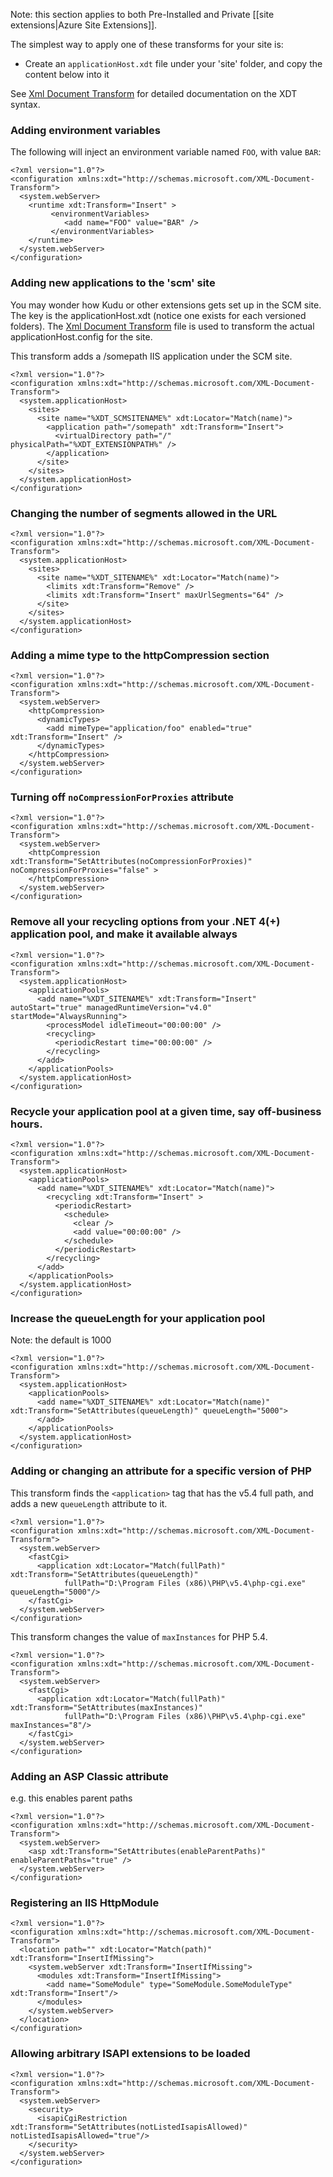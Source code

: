 Note: this section applies to both Pre-Installed and Private [[site extensions|Azure Site Extensions]].

The simplest way to apply one of these transforms for your site is:

- Create an `applicationHost.xdt` file under your 'site' folder, and copy the content below into it

See [Xml Document Transform](http://msdn.microsoft.com/en-us/library/dd465326.aspx) for detailed documentation on the XDT syntax.

### Adding environment variables

The following will inject an environment variable named `FOO`, with value `BAR`:

    <?xml version="1.0"?> 
    <configuration xmlns:xdt="http://schemas.microsoft.com/XML-Document-Transform"> 
      <system.webServer> 
        <runtime xdt:Transform="Insert" >
             <environmentVariables>
                <add name="FOO" value="BAR" />    
             </environmentVariables>
        </runtime> 
      </system.webServer> 
    </configuration> 



### Adding new applications to the 'scm' site

You may wonder how Kudu or other extensions gets set up in the SCM site. The key is the applicationHost.xdt (notice one exists for each versioned folders). The [Xml Document Transform](http://msdn.microsoft.com/en-us/library/dd465326.aspx) file is used to transform the actual applicationHost.config for the site. 

This transform adds a /somepath IIS application under the SCM site.

    <?xml version="1.0"?>
    <configuration xmlns:xdt="http://schemas.microsoft.com/XML-Document-Transform">
      <system.applicationHost>
        <sites>
          <site name="%XDT_SCMSITENAME%" xdt:Locator="Match(name)">
            <application path="/somepath" xdt:Transform="Insert">
              <virtualDirectory path="/" physicalPath="%XDT_EXTENSIONPATH%" />
            </application>
          </site>
        </sites>
      </system.applicationHost>
    </configuration>


### Changing the number of segments allowed in the URL

    <?xml version="1.0"?>
    <configuration xmlns:xdt="http://schemas.microsoft.com/XML-Document-Transform">
      <system.applicationHost>
        <sites>
          <site name="%XDT_SITENAME%" xdt:Locator="Match(name)">
            <limits xdt:Transform="Remove" />
            <limits xdt:Transform="Insert" maxUrlSegments="64" />
          </site>
        </sites>
      </system.applicationHost>
    </configuration>


### Adding a mime type to the httpCompression section

    <?xml version="1.0"?>
    <configuration xmlns:xdt="http://schemas.microsoft.com/XML-Document-Transform">
      <system.webServer>
        <httpCompression>
          <dynamicTypes>
            <add mimeType="application/foo" enabled="true" xdt:Transform="Insert" />
          </dynamicTypes>
        </httpCompression>
      </system.webServer>
    </configuration>


### Turning off `noCompressionForProxies` attribute

	<?xml version="1.0"?>
	<configuration xmlns:xdt="http://schemas.microsoft.com/XML-Document-Transform">
	  <system.webServer>
	    <httpCompression xdt:Transform="SetAttributes(noCompressionForProxies)" noCompressionForProxies="false" >
	    </httpCompression>
	  </system.webServer>
	</configuration>


### Remove all your recycling options from your .NET 4(+) application pool, and make it available always

    <?xml version="1.0"?>
    <configuration xmlns:xdt="http://schemas.microsoft.com/XML-Document-Transform">
      <system.applicationHost>
        <applicationPools>
          <add name="%XDT_SITENAME%" xdt:Transform="Insert" autoStart="true" managedRuntimeVersion="v4.0" startMode="AlwaysRunning">
            <processModel idleTimeout="00:00:00" />
            <recycling>
              <periodicRestart time="00:00:00" />
            </recycling>
          </add>
        </applicationPools>
      </system.applicationHost>
    </configuration>
        

### Recycle your application pool at a given time, say off-business hours.

    <?xml version="1.0"?>
    <configuration xmlns:xdt="http://schemas.microsoft.com/XML-Document-Transform">
      <system.applicationHost>
        <applicationPools>
          <add name="%XDT_SITENAME%" xdt:Locator="Match(name)">
            <recycling xdt:Transform="Insert" >
              <periodicRestart>
                <schedule>
                  <clear />
                  <add value="00:00:00" />
                </schedule>
              </periodicRestart>
            </recycling>
          </add>
        </applicationPools>
      </system.applicationHost>
    </configuration>

### Increase the queueLength for your application pool

Note: the default is 1000

	<?xml version="1.0"?>
	<configuration xmlns:xdt="http://schemas.microsoft.com/XML-Document-Transform">
	  <system.applicationHost>
	    <applicationPools>
	      <add name="%XDT_SITENAME%" xdt:Locator="Match(name)" xdt:Transform="SetAttributes(queueLength)" queueLength="5000">
	      </add>
	    </applicationPools>
	  </system.applicationHost>
	</configuration>


### Adding or changing an attribute for a specific version of PHP

This transform finds the `<application>` tag that has the v5.4 full path, and adds a new `queueLength` attribute to it.

    <?xml version="1.0"?>
    <configuration xmlns:xdt="http://schemas.microsoft.com/XML-Document-Transform">
      <system.webServer>
        <fastCgi>
          <application xdt:Locator="Match(fullPath)" xdt:Transform="SetAttributes(queueLength)"
                fullPath="D:\Program Files (x86)\PHP\v5.4\php-cgi.exe" queueLength="5000"/>
        </fastCgi>
      </system.webServer>
    </configuration>

This transform changes the value of `maxInstances` for PHP 5.4.

    <?xml version="1.0"?>
    <configuration xmlns:xdt="http://schemas.microsoft.com/XML-Document-Transform">
      <system.webServer>
        <fastCgi>
          <application xdt:Locator="Match(fullPath)" xdt:Transform="SetAttributes(maxInstances)"
                fullPath="D:\Program Files (x86)\PHP\v5.4\php-cgi.exe" maxInstances="8"/>
        </fastCgi>
      </system.webServer>
    </configuration>


### Adding an ASP Classic attribute

e.g. this enables parent paths

    <?xml version="1.0"?>
    <configuration xmlns:xdt="http://schemas.microsoft.com/XML-Document-Transform">
      <system.webServer>
        <asp xdt:Transform="SetAttributes(enableParentPaths)" enableParentPaths="true" />
      </system.webServer>
    </configuration>


### Registering an IIS HttpModule

    <?xml version="1.0"?>
    <configuration xmlns:xdt="http://schemas.microsoft.com/XML-Document-Transform">
      <location path="" xdt:Locator="Match(path)" xdt:Transform="InsertIfMissing">
        <system.webServer xdt:Transform="InsertIfMissing">
          <modules xdt:Transform="InsertIfMissing">
            <add name="SomeModule" type="SomeModule.SomeModuleType" xdt:Transform="Insert"/>
          </modules>
        </system.webServer>
      </location>
    </configuration>


### Allowing arbitrary ISAPI extensions to be loaded

    <?xml version="1.0"?>
    <configuration xmlns:xdt="http://schemas.microsoft.com/XML-Document-Transform">
      <system.webServer>
        <security>
          <isapiCgiRestriction xdt:Transform="SetAttributes(notListedIsapisAllowed)" notListedIsapisAllowed="true"/>
        </security>
      </system.webServer>
    </configuration>
